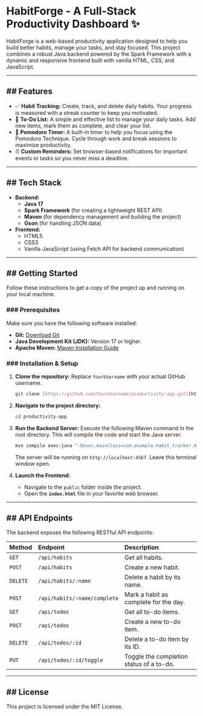 # HabitForge - A Full-Stack Productivity Dashboard ✨

HabitForge is a web-based productivity application designed to help you build better habits, manage your tasks, and stay focused. This project combines a robust Java backend powered by the Spark Framework with a dynamic and responsive frontend built with vanilla HTML, CSS, and JavaScript.



---
## ## Features

* ✅ **Habit Tracking:** Create, track, and delete daily habits. Your progress is measured with a streak counter to keep you motivated.
* 📝 **To-Do List:** A simple and effective list to manage your daily tasks. Add new items, mark them as complete, and clear your list.
* 🍅 **Pomodoro Timer:** A built-in timer to help you focus using the Pomodoro Technique. Cycle through work and break sessions to maximize productivity.
* ⏰ **Custom Reminders:** Set browser-based notifications for important events or tasks so you never miss a deadline.

---
## ## Tech Stack

* **Backend:**
    * **Java 17**
    * **Spark Framework** (for creating a lightweight REST API)
    * **Maven** (for dependency management and building the project)
    * **Gson** (for handling JSON data)
* **Frontend:**
    * HTML5
    * CSS3
    * Vanilla JavaScript (using Fetch API for backend communication)

---
## ## Getting Started

Follow these instructions to get a copy of the project up and running on your local machine.

### ### Prerequisites

Make sure you have the following software installed:
* **Git:** [Download Git](https://git-scm.com/downloads)
* **Java Development Kit (JDK):** Version 17 or higher.
* **Apache Maven:** [Maven Installation Guide](https://maven.apache.org/install.html)

### ### Installation & Setup

1.  **Clone the repository:**
    Replace `YourUsername` with your actual GitHub username.
    ```bash
    git clone [https://github.com/YourUsername/productivity-app.git](https://github.com/YourUsername/productivity-app.git)
    ```

2.  **Navigate to the project directory:**
    ```bash
    cd productivity-app
    ```

3.  **Run the Backend Server:**
    Execute the following Maven command in the root directory. This will compile the code and start the Java server.
    ```bash
    mvn compile exec:java "-Dexec.mainClass=com.example.habit_tracker.App"
    ```
    The server will be running on `http://localhost:4567`. Leave this terminal window open.

4.  **Launch the Frontend:**
    * Navigate to the `public` folder inside the project.
    * Open the **`index.html`** file in your favorite web browser.

---
## ## API Endpoints

The backend exposes the following RESTful API endpoints:

| Method | Endpoint                          | Description                               |
| :----- | :-------------------------------- | :---------------------------------------- |
| `GET`  | `/api/habits`                     | Get all habits.                           |
| `POST` | `/api/habits`                     | Create a new habit.                       |
| `DELETE`| `/api/habits/:name`               | Delete a habit by its name.               |
| `POST` | `/api/habits/:name/complete`      | Mark a habit as complete for the day.     |
| `GET`  | `/api/todos`                      | Get all to-do items.                      |
| `POST` | `/api/todos`                      | Create a new to-do item.                  |
| `DELETE`| `/api/todos/:id`                  | Delete a to-do item by its ID.            |
| `PUT`  | `/api/todos/:id/toggle`           | Toggle the completion status of a to-do.  |

---
## ## License

This project is licensed under the MIT License.
